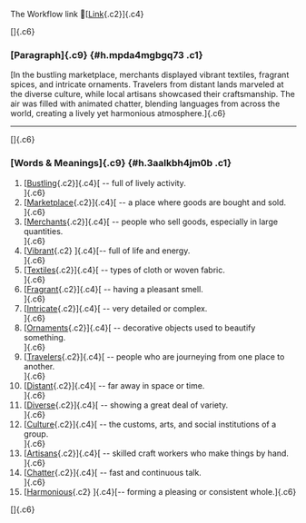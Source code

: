 The Workflow link
👏[[Link](https://www.google.com/url?q=http://www.google.com&sa=D&source=editors&ust=1761309596095844&usg=AOvVaw27Lke1qotLpvTbUj2gAZEb){.c2}]{.c4}

[]{.c6}

### [Paragraph]{.c9} {#h.mpda4mgbgq73 .c1}

[In the bustling marketplace, merchants displayed vibrant textiles,
fragrant spices, and intricate ornaments. Travelers from distant lands
marveled at the diverse culture, while local artisans showcased their
craftsmanship. The air was filled with animated chatter, blending
languages from across the world, creating a lively yet harmonious
atmosphere.]{.c6}

------------------------------------------------------------------------

[]{.c6}

### [Words & Meanings]{.c9} {#h.3aalkbh4jm0b .c1}

1.  [[Bustling](https://www.google.com/url?q=http://www.google.com&sa=D&source=editors&ust=1761309596097929&usg=AOvVaw0-V9g0JYFhQ0rzG95TXUMO){.c2}]{.c4}[ --
    full of lively activity.\
    ]{.c6}
2.  [[Marketplace](https://www.google.com/url?q=http://www.google.com&sa=D&source=editors&ust=1761309596098267&usg=AOvVaw0nwQKJS0j4ft0gBSXEFVI4){.c2}]{.c4}[ --
    a place where goods are bought and sold.\
    ]{.c6}
3.  [[Merchants](https://www.google.com/url?q=http://www.google.com&sa=D&source=editors&ust=1761309596098599&usg=AOvVaw3d0gEs4chNWy32bJFiAbOq){.c2}]{.c4}[ --
    people who sell goods, especially in large quantities.\
    ]{.c6}
4.  [[Vibrant](https://www.google.com/url?q=http://www.google.com&sa=D&source=editors&ust=1761309596098958&usg=AOvVaw12y5RjPJnoBnYdyEovAaV6){.c2}
    ]{.c4}[-- full of life and energy.\
    ]{.c6}
5.  [[Textiles](https://www.google.com/url?q=http://www.google.com&sa=D&source=editors&ust=1761309596099232&usg=AOvVaw1ebd7hC5_-SIF77ExisvIm){.c2}]{.c4}[ --
    types of cloth or woven fabric.\
    ]{.c6}
6.  [[Fragrant](https://www.google.com/url?q=http://www.google.com&sa=D&source=editors&ust=1761309596099775&usg=AOvVaw0iG2K_SoIfw5D4F9da0Fga){.c2}]{.c4}[ --
    having a pleasant smell.\
    ]{.c6}
7.  [[Intricate](https://www.google.com/url?q=http://www.google.com&sa=D&source=editors&ust=1761309596100107&usg=AOvVaw3NNzKSW4UZqV-B_3wuvLDR){.c2}]{.c4}[ --
    very detailed or complex.\
    ]{.c6}
8.  [[Ornaments](https://www.google.com/url?q=http://www.google.com&sa=D&source=editors&ust=1761309596100393&usg=AOvVaw3ysIcQAD8DCGoKlnseBPNy){.c2}]{.c4}[ --
    decorative objects used to beautify something.\
    ]{.c6}
9.  [[Travelers](https://www.google.com/url?q=http://www.google.com&sa=D&source=editors&ust=1761309596100733&usg=AOvVaw0wXe1JIv5T03nA56QEQEtX){.c2}]{.c4}[ --
    people who are journeying from one place to another.\
    ]{.c6}
10. [[Distant](https://www.google.com/url?q=http://www.google.com&sa=D&source=editors&ust=1761309596101110&usg=AOvVaw1cerLIOpuu6iWGI5SOKujv){.c2}]{.c4}[ --
    far away in space or time.\
    ]{.c6}
11. [[Diverse](https://www.google.com/url?q=http://www.google.com&sa=D&source=editors&ust=1761309596101431&usg=AOvVaw2oQTADmi9OU9vUhjIAoI5L){.c2}]{.c4}[ --
    showing a great deal of variety.\
    ]{.c6}
12. [[Culture](https://www.google.com/url?q=http://www.google.com&sa=D&source=editors&ust=1761309596101784&usg=AOvVaw0oqOJi7UF5J-E5-gwZ0rCZ){.c2}]{.c4}[ --
    the customs, arts, and social institutions of a group.\
    ]{.c6}
13. [[Artisans](https://www.google.com/url?q=http://www.google.com&sa=D&source=editors&ust=1761309596102146&usg=AOvVaw2Wlv7UM3_RqpFjeQkj5_Sl){.c2}]{.c4}[ --
    skilled craft workers who make things by hand.\
    ]{.c6}
14. [[Chatter](https://www.google.com/url?q=http://www.google.com&sa=D&source=editors&ust=1761309596102474&usg=AOvVaw2-N08cWNFwPJKP8qBnQDF0){.c2}]{.c4}[ --
    fast and continuous talk.\
    ]{.c6}
15. [[Harmonious](https://www.google.com/url?q=http://www.google.com&sa=D&source=editors&ust=1761309596102763&usg=AOvVaw16dhVi9jiqXEQmKMp1ASYE){.c2}
    ]{.c4}[-- forming a pleasing or consistent whole.]{.c6}

[]{.c6}
